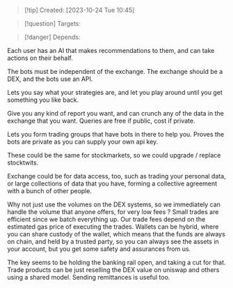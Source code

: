 
>[!tip] Created: [2023-10-24 Tue 10:45]

>[!question] Targets: 

>[!danger] Depends: 

Each user has an AI that makes recommendations to them, and can take actions on their behalf.

The bots must be independent of the exchange.  The exchange should be a DEX, and the bots use an API.

Lets you say what your strategies are, and let you play around until you get something you like back.

Give you any kind of report you want, and can crunch any of the data in the exchange that you want.  Queries are free if public, cost if private.

Lets you form trading groups that have bots in there to help you.  Proves the bots are private as you can supply your own api key.

These could be the same for stockmarkets, so we could upgrade / replace stocktwits.

Exchange could be for data access, too, such as trading your personal data, or large collections of data that you have, forming a collective agreement with a bunch of other people.

Why not just use the volumes on the DEX systems, so we immediately can handle the volume that anyone offers, for very low fees ?
Small trades are efficient since we batch everything up.  Our trade fees depend on the estimated gas price of executing the trades.
Wallets can be hybrid, where you can share custody of the wallet, which means that the funds are always on chain, and held by a trusted party, so you can always see the assets in your account, but you get some safety and assurances from us.

The key seems to be holding the banking rail open, and taking a cut for that.  Trade products can be just reselling the DEX value on uniswap and others using a shared model.  Sending remittances is useful too.